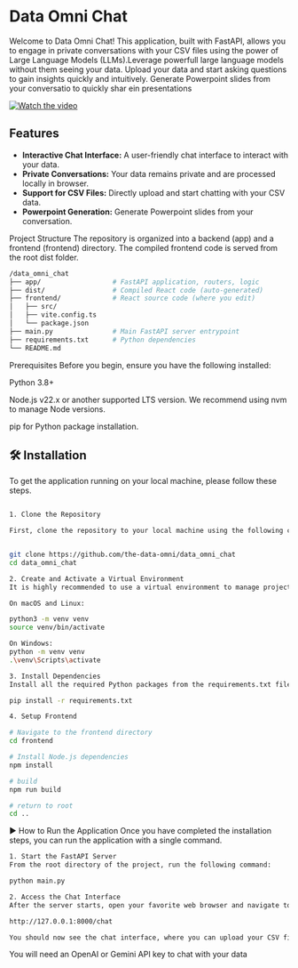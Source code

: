 # Data Omni Chat 

Welcome to Data Omni Chat! This application, built with FastAPI, allows you to engage in private conversations with your CSV files using the power of Large Language Models (LLMs).Leverage powerfull large language models without them seeing your data. Upload your data and start asking questions to gain insights quickly and intuitively. Generate Powerpoint slides from your conversatio to quickly shar ein presentations

[![Watch the video](https://img.youtube.com/vi/X1rH1sL59fU/maxresdefault.jpg)](https://youtu.be/X1rH1sL59fU)

## Features

* **Interactive Chat Interface:** A user-friendly chat interface to interact with your data.
* **Private Conversations:** Your data remains private and are processed locally in browser.
* **Support for CSV Files:** Directly upload and start chatting with your CSV data.
* **Powerpoint Generation:** Generate Powerpoint slides from your conversation.


Project Structure
The repository is organized into a backend (app) and a frontend (frontend) directory. The compiled frontend code is served from the root dist folder.

```bash
/data_omni_chat
├── app/                  # FastAPI application, routers, logic
├── dist/                 # Compiled React code (auto-generated)
├── frontend/             # React source code (where you edit)
│   ├── src/
│   ├── vite.config.ts
│   └── package.json
├── main.py               # Main FastAPI server entrypoint
├── requirements.txt      # Python dependencies
└── README.md
```
Prerequisites
Before you begin, ensure you have the following installed:

Python 3.8+

Node.js v22.x or another supported LTS version. We recommend using nvm to manage Node versions.

pip for Python package installation.



## 🛠️ Installation

To get the application running on your local machine, please follow these steps.

```bash

1. Clone the Repository

First, clone the repository to your local machine using the following command:


git clone https://github.com/the-data-omni/data_omni_chat
cd data_omni_chat

2. Create and Activate a Virtual Environment
It is highly recommended to use a virtual environment to manage project dependencies.

On macOS and Linux:

python3 -m venv venv
source venv/bin/activate

On Windows:
python -m venv venv
.\venv\Scripts\activate

3. Install Dependencies
Install all the required Python packages from the requirements.txt file:

pip install -r requirements.txt

4. Setup Frontend

# Navigate to the frontend directory
cd frontend

# Install Node.js dependencies
npm install

# build
npm run build

# return to root 
cd ..

```


▶️ How to Run the Application
Once you have completed the installation steps, you can run the application with a single command.


```bash
1. Start the FastAPI Server
From the root directory of the project, run the following command:

python main.py

2. Access the Chat Interface
After the server starts, open your favorite web browser and navigate to the following URL:

http://127.0.0.1:8000/chat

You should now see the chat interface, where you can upload your CSV file and begin your conversation!


```

You will need an OpenAI or Gemini API key to chat with your data

